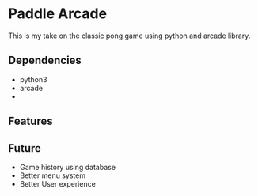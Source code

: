 # Paddle Arcade

This is my take on the classic pong game using python and arcade library.

## Dependencies
- python3
- arcade
- 
## Features

## Future
- Game history using database
- Better menu system
- Better User experience
